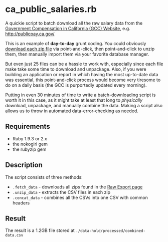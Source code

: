 # ca_public_salaries.rb

A quickie script to batch download all the raw salary data from the [Government Compensation in California (GCC) Website](http://publicpay.ca.gov/), e.g. http://publicpay.ca.gov/

This is an example of **day-to-day** grunt coding. You could obviously [download each zip file](http://www.publicpay.ca.gov/Reports/RawExport.aspx) via point-and-click, then point-and-click to unzip them, then manually import them via your favorite database manager.

But even just 25 files can be a hassle to work with, especially since each file make take some time to download and unpackage. Also, if you were building an application or report in which having the most up-to-date data was essential, this point-and-click process would become very tiresome to do on a daily basis (the GCC is purportedly updated every morning).

Putting in even 30 minutes of time to write a batch-downloading script is worth it in this case, as it might take at least that long to _physically_ download, unpackage, and manually combine the data. Making a script also allows us to throw in automated data-error-checking as needed.





## Requirements

- Ruby 1.9.3 or 2.x
- the nokogiri gem
- the rubyzip gem


## Description

The script consists of three methods:

- `.fetch_data` - downloads all zips found in the [Raw Export page](http://www.publicpay.ca.gov/Reports/RawExport.aspx)
- `.unzip_data` - extracts the CSV files in each zip
- `.concat_data` - combines all the CSVs into one CSV with common headers

## Result

The result is a 1.2GB file stored at `./data-hold/processed/combined-data.csv`


